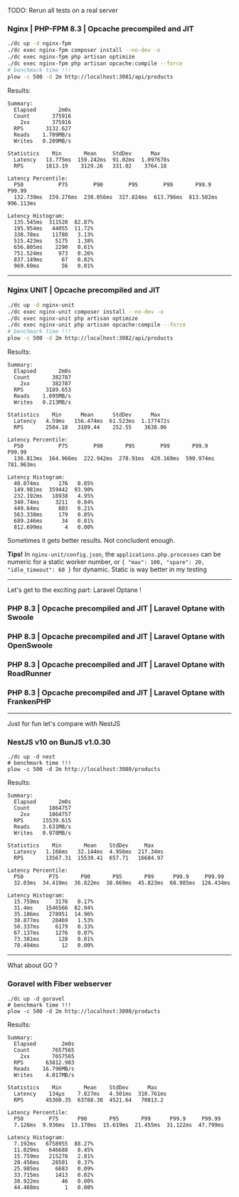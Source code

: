 
TODO: Rerun all tests on a real server


### Nginx | PHP-FPM 8.3 | Opcache precompiled and JIT

```bash
./dc up -d nginx-fpm
./dc exec nginx-fpm composer install --no-dev -o
./dc exec nginx-fpm php artisan optimize
./dc exec nginx-fpm php artisan opcache:compile --force
# benchmark time !!!
plow -c 500 -d 2m http://localhost:3081/api/products
```

Results:
```
Summary:
  Elapsed       2m0s
  Count       375916
    2xx       375916
  RPS       3132.627
  Reads    1.709MB/s
  Writes   0.209MB/s

Statistics    Min       Mean     StdDev      Max   
  Latency   13.775ms  159.242ms  91.02ms  1.097678s
  RPS       1813.19    3129.26   331.02    3764.18 

Latency Percentile:
  P50           P75        P90        P95        P99       P99.9     P99.99  
  132.739ms  159.276ms  230.056ms  327.824ms  613.796ms  813.502ms  996.113ms

Latency Histogram:
  135.545ms  311520  82.87%
  195.954ms   44055  11.72%
  338.78ms    11780   3.13%
  515.423ms    5175   1.38%
  656.805ms    2290   0.61%
  751.524ms     973   0.26%
  837.149ms      67   0.02%
  969.69ms       56   0.01%
```

---

### Nginx UNIT | Opcache precompiled and JIT

```bash
./dc up -d nginx-unit
./dc exec nginx-unit composer install --no-dev -o
./dc exec nginx-unit php artisan optimize
./dc exec nginx-unit php artisan opcache:compile --force
# benchmark time !!!
plow -c 500 -d 2m http://localhost:3082/api/products
```

Results:
```
Summary:
  Elapsed       2m0s
  Count       382787
    2xx       382787
  RPS       3189.653
  Reads    1.095MB/s
  Writes   0.213MB/s

Statistics    Min      Mean      StdDev      Max   
  Latency   4.59ms   156.474ms  61.523ms  1.177472s
  RPS       2504.18   3189.44    252.55    3638.06 

Latency Percentile:
  P50           P75        P90       P95        P99       P99.9     P99.99  
  136.813ms  164.966ms  222.942ms  278.91ms  420.169ms  590.974ms  781.963ms

Latency Histogram:
  40.074ms      176   0.05%
  149.981ms  359442  93.90%
  232.192ms   18938   4.95%
  340.74ms     3211   0.84%
  449.64ms      803   0.21%
  563.338ms     179   0.05%
  689.246ms      34   0.01%
  812.699ms       4   0.00%
```

Sometimes it gets better results. Not concludent enough.

**Tips!** In `nginx-unit/config.json`, the `applications.php.processes` can be numeric for a static worker number, or `{ "max": 100, "spare": 20, "idle_timeout": 60 }` for dynamic. Static is way better in my testing

---

Let's get to the exciting part: Laravel Optane !

### PHP 8.3 | Opcache precompiled and JIT | Laravel Optane with Swoole

### PHP 8.3 | Opcache precompiled and JIT | Laravel Optane with OpenSwoole

### PHP 8.3 | Opcache precompiled and JIT | Laravel Optane with RoadRunner

### PHP 8.3 | Opcache precompiled and JIT | Laravel Optane with FrankenPHP

---

Just for fun let's compare with NestJS

### NestJS v10 on BunJS v1.0.30

```
./dc up -d nest
# benchmark time !!!
plow -c 500 -d 2m http://localhost:3080/products
```

Results:
```
Summary:
  Elapsed       2m0s
  Count      1864757
    2xx      1864757
  RPS      15539.615
  Reads    3.631MB/s
  Writes   0.978MB/s

Statistics    Min       Mean    StdDev     Max   
  Latency   1.166ms   32.144ms  4.956ms  217.34ms
  RPS       13567.31  15539.41  657.71   16684.97

Latency Percentile:
  P50        P75       P90       P95       P99      P99.9     P99.99  
  32.03ms  34.419ms  36.822ms  38.669ms  45.823ms  68.985ms  126.434ms

Latency Histogram:
  15.759ms     3176   0.17%
  31.4ms    1546566  82.94%
  35.186ms   278951  14.96%
  38.877ms    28469   1.53%
  50.337ms     6179   0.33%
  67.137ms     1276   0.07%
  73.381ms      128   0.01%
  78.494ms       12   0.00%
```

---

What about GO ?

### Goravel with Fiber webserver

```
./dc up -d goravel
# benchmark time !!!
plow -c 500 -d 2m http://localhost:3090/products
```

Results:
```
Summary:
  Elapsed        2m0s
  Count       7657565
    2xx       7657565
  RPS       63812.983
  Reads    16.796MB/s
  Writes    4.017MB/s

Statistics    Min       Mean    StdDev      Max   
  Latency    134µs    7.827ms   4.501ms  310.761ms
  RPS       45360.35  63788.38  4521.64   70813.2 

Latency Percentile:
  P50        P75      P90       P95       P99      P99.9     P99.99 
  7.126ms  9.936ms  13.178ms  15.619ms  21.455ms  31.122ms  47.799ms

Latency Histogram:
  7.192ms   6758955  88.27%
  11.029ms   646688   8.45%
  15.759ms   215278   2.81%
  20.456ms    28501   0.37%
  25.985ms     6683   0.09%
  33.715ms     1413   0.02%
  38.922ms       46   0.00%
  44.468ms        1   0.00%
```
